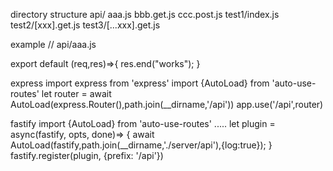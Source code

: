 directory structure
api/
  aaa.js
  bbb.get.js
  ccc.post.js
  test1/index.js
  test2/[xxx].get.js
  test3/[...xxx].get.js

example
//    api/aaa.js

export default (req,res)=>{
    res.end("works");
}

express
import express from 'express'
import {AutoLoad} from 'auto-use-routes'
let router = await AutoLoad(express.Router(),path.join(__dirname,'/api'))
app.use('/api',router)

fastify
import {AutoLoad} from 'auto-use-routes'
.....
let plugin = async(fastify, opts, done)=> {
    await AutoLoad(fastify,path.join(__dirname,'./server/api'),{log:true});
}
fastify.register(plugin, {prefix: '/api'})
